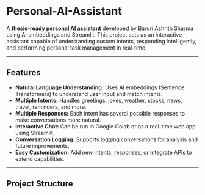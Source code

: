 # Personal-AI-Assistant


A **thesis-ready personal AI assistant** developed by Baruri Ashrith Sharma using AI embeddings and Streamlit. This project acts as an interactive assistant capable of understanding custom intents, responding intelligently, and performing personal task management in real-time.

---

## Features

- **Natural Language Understanding:** Uses AI embeddings (Sentence Transformers) to understand user input and match intents.
- **Multiple Intents:** Handles greetings, jokes, weather, stocks, news, travel, reminders, and more.
- **Multiple Responses:** Each intent has several possible responses to make conversations more natural.
- **Interactive Chat:** Can be run in Google Colab or as a real-time web app using Streamlit.
- **Conversation Logging:** Supports logging conversations for analysis and future improvements.
- **Easy Customization:** Add new intents, responses, or integrate APIs to extend capabilities.

---

## Project Structure

